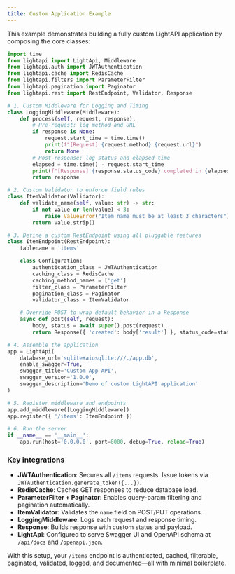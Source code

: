 ```yaml
---
title: Custom Application Example
---
```


This example demonstrates building a fully custom LightAPI application by composing the core classes:

```python
import time
from lightapi import LightApi, Middleware
from lightapi.auth import JWTAuthentication
from lightapi.cache import RedisCache
from lightapi.filters import ParameterFilter
from lightapi.pagination import Paginator
from lightapi.rest import RestEndpoint, Validator, Response

# 1. Custom Middleware for Logging and Timing
class LoggingMiddleware(Middleware):
    def process(self, request, response):
        # Pre-request: log method and URL
        if response is None:
            request.start_time = time.time()
            print(f"[Request] {request.method} {request.url}")
            return None
        # Post-response: log status and elapsed time
        elapsed = time.time() - request.start_time
        print(f"[Response] {response.status_code} completed in {elapsed:.3f}s")
        return response

# 2. Custom Validator to enforce field rules
class ItemValidator(Validator):
    def validate_name(self, value: str) -> str:
        if not value or len(value) < 3:
            raise ValueError("Item name must be at least 3 characters")
        return value.strip()

# 3. Define a custom RestEndpoint using all pluggable features
class ItemEndpoint(RestEndpoint):
    tablename = 'items'

    class Configuration:
        authentication_class = JWTAuthentication
        caching_class = RedisCache
        caching_method_names = ['get']
        filter_class = ParameterFilter
        pagination_class = Paginator
        validator_class = ItemValidator

    # Override POST to wrap default behavior in a Response
    async def post(self, request):
        body, status = await super().post(request)
        return Response({ 'created': body['result'] }, status_code=status)

# 4. Assemble the application
app = LightApi(
    database_url='sqlite+aiosqlite:///./app.db',
    enable_swagger=True,
    swagger_title='Custom App API',
    swagger_version='1.0.0',
    swagger_description='Demo of custom LightAPI application'
)

# 5. Register middleware and endpoints
app.add_middleware([LoggingMiddleware])
app.register({ '/items': ItemEndpoint })

# 6. Run the server
if __name__ == '__main__':
    app.run(host='0.0.0.0', port=8000, debug=True, reload=True)
```

### Key integrations

- **JWTAuthentication**: Secures all `/items` requests.  Issue tokens via `JWTAuthentication.generate_token({...})`.
- **RedisCache**: Caches GET responses to reduce database load.
- **ParameterFilter + Paginator**: Enables query-param filtering and pagination automatically.
- **ItemValidator**: Validates the `name` field on POST/PUT operations.
- **LoggingMiddleware**: Logs each request and response timing.
- **Response**: Builds response with custom status and payload.
- **LightApi**: Configured to serve Swagger UI and OpenAPI schema at `/api/docs` and `/openapi.json`.

With this setup, your `/items` endpoint is authenticated, cached, filterable, paginated, validated, logged, and documented—all with minimal boilerplate. 